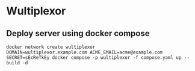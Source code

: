 # Wultiplexor


## Deploy server using docker compose

```shell
docker network create wultiplexor
DOMAIN=wultiplexor.example.com ACME_EMAIL=acme@example.com SECRET=sEcReTkEy docker compose -p wultiplexor -f compose.yaml up --build -d
```
